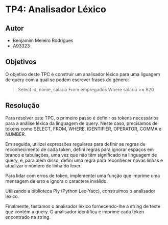# TP4: Analisador Léxico


## Autor
- Benjamim Meleiro Rodrigues
- A93323

## Objetivos
O objetivo deste TPC é construir um analisador léxico para uma liguagem de query com a qual se podem escrever frases do género:
> Select id, nome, salario From empregados Where salario >= 820


## Resolução

Para resolver este TPC, o primeiro passo é definir os tokens necessários para a análise léxica da linguagem de query. Neste caso, precisamos de tokens como SELECT, FROM, WHERE, IDENTIFIER, OPERATOR, COMMA e NUMBER.

Em seguida, utilizei expressões regulares para definir as regras de reconhecimento de cada token, defini regras para ignorar espaços em branco e tabulações, uma vez que não têm significado na linguagem de query, e, para além disso, defini uma regra para reconhecer novas linhas e atualizar o número de linha do lexer.

Para lidar com erros de token, implementei uma função que imprime uma mensagem de erro e ignora o caractere inválido.

Utilizando a biblioteca Ply (Python Lex-Yacc), construímos o analisador léxico.

Finalmente, testamos o analisador léxico fornecendo-lhe a string de teste que contém a query. O analisador identifica e imprime cada token encontrado na string.

